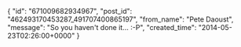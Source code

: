  {
   "id": "671009682934967",
   "post_id": "462493170453287_491707400865197",
   "from_name": "Pete Daoust",
   "message": "So you haven't done it... :-P",
   "created_time": "2014-05-23T02:26:00+0000"
 }
